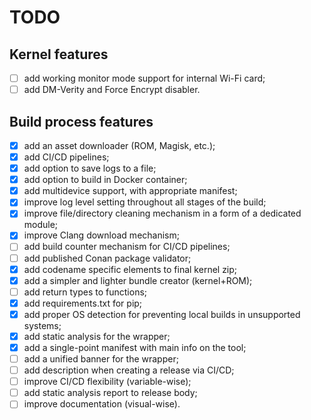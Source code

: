 # TODO

## Kernel features

- [ ] add working monitor mode support for internal Wi-Fi card;
- [ ] add DM-Verity and Force Encrypt disabler.

## Build process features

- [x] add an asset downloader (ROM, Magisk, etc.);
- [x] add CI/CD pipelines;
- [x] add option to save logs to a file;
- [x] add option to build in Docker container;
- [x] add multidevice support, with appropriate manifest;
- [x] improve log level setting throughout all stages of the build;
- [x] improve file/directory cleaning mechanism in a form of a dedicated module;
- [x] improve Clang download mechanism;
- [ ] add build counter mechanism for CI/CD pipelines;
- [ ] add published Conan package validator;
- [x] add codename specific elements to final kernel zip;
- [x] add a simpler and lighter bundle creator (kernel+ROM);
- [ ] add return types to functions;
- [x] add requirements.txt for pip;
- [x] add proper OS detection for preventing local builds in unsupported systems;
- [x] add static analysis for the wrapper;
- [x] add a single-point manifest with main info on the tool;
- [ ] add a unified banner for the wrapper;
- [ ] add description when creating a release via CI/CD;
- [ ] improve CI/CD flexibility (variable-wise);
- [ ] add static analysis report to release body;
- [ ] improve documentation (visual-wise).
